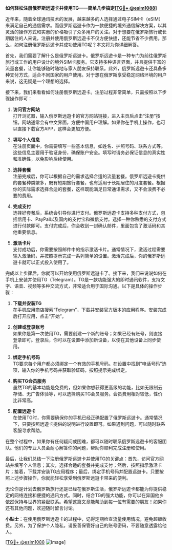 **如何轻松注册俄罗斯远遊卡并使用TG——简单几步搞定[[TG💪+ @esim1088](https://t.me/s/esim1088)]**

近年来，随着全球通讯技术的发展，越来越多的人选择通过电子SIM卡（eSIM）来满足自己的通信需求。而俄罗斯远遊卡作为一款便捷的境外通信解决方案，以其灵活的操作方式和实惠的价格吸引了众多用户的关注。对于想要在俄罗斯旅行或长期居住的人来说，注册并使用俄罗斯远遊卡不仅方便快捷，还能节省不少费用。那么，如何注册俄罗斯远遊卡并成功使用TG呢？本文将为你详细解答。

首先，我们需要了解什么是俄罗斯远遊卡。俄罗斯远遊卡是一种专门为前往俄罗斯旅行或工作的用户设计的境外SIM卡服务。它支持多种语言界面，并且提供丰富的流量套餐，让你能够随时随地与家人朋友保持联系。此外，俄罗斯远遊卡还具备多种支付方式，适合不同国家的用户使用。对于想在俄罗斯享受稳定网络环境的用户来说，这无疑是一个理想的选择。

接下来，我们来看看如何注册俄罗斯远遊卡。注册过程非常简单，只需按照以下步骤操作即可：

1. **访问官方网站**  
   打开浏览器，输入俄罗斯远遊卡的官方网站链接，进入主页后点击“注册”按钮。网站通常会有中文界面，方便中国用户理解。如果你在手机上操作，也可以直接下载官方APP，这样会更加方便。

2. **填写个人信息**  
   在注册页面中，你需要填写一些基本信息，如姓名、护照号码、联系方式等。这些信息主要用于验证身份，确保账户安全。填写时请务必保证信息的真实性和准确性，以免影响后续使用。

3. **选择套餐**  
   注册完成后，你可以根据自己的需求选择合适的流量套餐。俄罗斯远遊卡提供的套餐种类繁多，既有短期旅行套餐，也有适用于长期居住的月度套餐。根据你的实际需求选择合适的套餐，这样既能满足日常通讯需求，又不会浪费不必要的费用。

4. **完成支付**  
   选择好套餐后，系统会引导你进行支付。俄罗斯远遊卡支持多种支付方式，包括信用卡、PayPal以及国内的支付宝和微信支付。选择一种你熟悉的支付方式进行付款即可。支付完成后，你会收到一封确认邮件，里面包含了激活码和其他重要信息。

5. **激活卡片**  
   支付成功后，你需要按照邮件中的指示激活卡片。通常情况下，激活过程需要输入激活码，并按照提示完成一系列简单的设置。激活完成后，你的俄罗斯远遊卡就可以正式投入使用了。

完成以上步骤后，你就可以开始使用俄罗斯远遊卡了。接下来，我们来说说如何在手机上安装并使用TG（Telegram）。TG是一款功能强大的即时通讯软件，支持文字、语音、视频等多种交流方式，非常适合用于国际沟通。以下是具体的操作步骤：

1. **下载并安装TG**  
   在手机应用商店搜索“Telegram”，下载并安装官方版本的应用程序。安装完成后打开应用，点击“开始”。

2. **创建或登录账号**  
   如果你是第一次使用TG，需要创建一个新的账号；如果已经有账号，则直接登录即可。登录后，你可以在设置中添加新设备，以便在其他设备上同步使用。

3. **绑定手机号码**  
   TG要求每个用户都必须绑定一个有效的手机号码。在设置中找到“电话号码”选项，输入你的手机号码并获取验证码，按照提示完成绑定。

4. **购买TG会员服务**  
   虽然TG的基本功能是免费的，但如果你想获得更高级的功能，比如无限制云存储、无广告体验等，可以选择购买TG会员服务。会员费用相对较低，性价比非常高。

5. **配置远遊卡**  
   在使用TG时，你需要确保你的手机已经正确配置了俄罗斯远遊卡。通常情况下，只要按照远遊卡提供的说明进行设置即可。如果遇到问题，可以随时联系客服寻求帮助。

在整个过程中，如果你有任何疑问或困难，都可以随时联系俄罗斯远遊卡的客服团队。他们的专业人员会耐心解答你的问题，帮助你顺利完成注册和使用。

最后，让我们总结一下注册俄罗斯远遊卡并使用TG的关键点：首先，访问官方网站并填写个人信息；其次，选择合适的套餐并完成支付；然后，按照指示激活卡片；接着，下载并安装TG应用程序；最后，绑定手机号码并配置远遊卡。只要按照上述步骤操作，你就能轻松享受到俄罗斯远遊卡带来的便利。

无论你是计划去俄罗斯旅行还是已经在俄罗斯生活，俄罗斯远遊卡都能为你提供稳定的网络连接和便捷的通讯方式。同时，结合TG的强大功能，你可以在异国他乡依然保持与世界的紧密联系。希望这篇文章能帮助到每一位有需要的朋友！如果你还有其他问题，欢迎随时留言讨论。

**小贴士**：在使用俄罗斯远遊卡的过程中，记得定期检查流量使用情况，避免超额收费。另外，为了保护个人隐私，请妥善保管好自己的账号密码，不要随意透露给他人。

[[TG💪+ @esim1088](https://t.me/s/esim1088) ![Image](https://i.postimg.cc/4NQfJmqS/Snipaste-2025-05-13-00-14-12.png)]